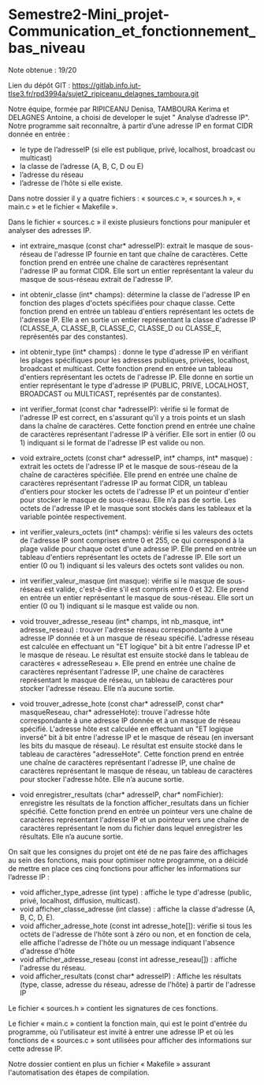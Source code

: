 # Semestre2-Mini_projet-Communication_et_fonctionnement_bas_niveau

Note obtenue : 19/20

Lien du dépôt GIT : https://gitlab.info.iut-tlse3.fr/rpd3994a/sujet2_ripiceanu_delagnes_tamboura.git

Notre équipe, formée par RIPICEANU Denisa, TAMBOURA Kerima et DELAGNES Antoine, a choisi de developer le sujet " Analyse d’adresse IP". Notre programme sait reconnaître, à partir d’une adresse IP en format CIDR donnée en entrée :

- le type de l’adresseIP (si elle est publique, privé, localhost, broadcast ou multicast)
- la classe de l’adresse (A, B, C, D ou E)
- l’adresse du réseau
- l’adresse de l’hôte si elle existe.

Dans notre dossier il y a quatre fichiers : « sources.c », « sources.h », « main.c » et le fichier « Makefile ».

Dans le fichier « sources.c » il existe plusieurs fonctions pour manipuler et analyser des adresses IP.

- int extraire_masque (const char* adresseIP): extrait le masque de sous-réseau de l'adresse IP fournie en tant que chaîne de caractères.
Cette fonction prend en entrée une chaîne de caractères représentant l'adresse IP au format CIDR.
Elle sort un entier représentant la valeur du masque de sous-réseau extrait de l'adresse IP.

- int obtenir_classe (int* champs): détermine la classe de l'adresse IP en fonction des plages d'octets spécifiées pour chaque classe.
Cette fonction prend en entrée un tableau d'entiers représentant les octets de l'adresse IP.
Elle a en sortie un entier représentant la classe d'adresse IP (CLASSE_A, CLASSE_B, CLASSE_C, CLASSE_D ou CLASSE_E, représentés par des constantes).

- int obtenir_type (int* champs) : donne le type d'adresse IP en vérifiant les plages spécifiques pour les adresses publiques, privées, localhost, broadcast et multicast.
Cette fonction prend en entrée un tableau d'entiers représentant les octets de l'adresse IP.
Elle donne en sortie un entier représentant le type d'adresse IP (PUBLIC, PRIVE, LOCALHOST, BROADCAST ou MULTICAST, représentés par de constantes).

- int verifier_format (const char *adresseIP): vérifie si le format de l'adresse IP est correct, en s'assurant qu'il y a trois points et un slash dans la chaîne de caractères.
Cette fonction prend en entrée une chaîne de caractères représentant l'adresse IP à vérifier.
Elle sort in entier (0 ou 1) indiquant si le format de l'adresse IP est valide ou non.

- void extraire_octets (const char* adresseIP, int* champs, int* masque) : extrait les octets de l'adresse IP et le masque de sous-réseau de la chaîne de caractères spécifiée.
Elle prend en entrée une chaîne de caractères représentant l'adresse IP au format CIDR, un tableau d'entiers pour stocker les octets de l'adresse IP et un pointeur d'entier pour stocker le masque de sous-réseau.
Elle n’a pas de sortie. Les octets de l'adresse IP et le masque sont stockés dans les tableaux et la variable pointée respectivement.

- int verifier_valeurs_octets (int* champs): vérifie si les valeurs des octets de l'adresse IP sont comprises entre 0 et 255, ce qui correspond à la plage valide pour chaque octet d'une adresse IP.
Elle prend en entrée un tableau d'entiers représentant les octets de l'adresse IP.
Elle sort un entier (0 ou 1) indiquant si les valeurs des octets sont valides ou non.

- int verifier_valeur_masque (int masque): vérifie si le masque de sous-réseau est valide, c'est-à-dire s'il est compris entre 0 et 32.
Elle prend en entrée un entier représentant le masque de sous-réseau.
Elle sort un entier (0 ou 1) indiquant si le masque est valide ou non.

- void trouver_adresse_reseau (int* champs, int nb_masque, int* adresse_reseau) : trouver l'adresse réseau correspondante à une adresse IP donnée et à un masque de réseau spécifié. L'adresse réseau est calculée en effectuant un "ET logique" bit à bit entre l'adresse IP et le masque de réseau. Le résultat est ensuite stocké dans le tableau de caractères « adresseReseau ».
Elle prend en entrée une chaîne de caractères représentant l'adresse IP, une chaîne de caractères représentant le masque de réseau, un tableau de caractères pour stocker l'adresse réseau.
Elle n’a aucune sortie.

- void trouver_adresse_hote (const char* adresseIP, const char* masqueReseau, char* adresseHote): trouve l'adresse hôte correspondante à une adresse IP donnée et à un masque de réseau spécifié. L'adresse hôte est calculée en effectuant un "ET logique inversé" bit à bit entre l'adresse IP et le masque de réseau (en inversant les bits du masque de réseau). Le résultat est ensuite stocké dans le tableau de caractères "adresseHote".
Cette fonction prend en entrée une chaîne de caractères représentant l'adresse IP, une chaîne de caractères représentant le masque de réseau, un tableau de caractères pour stocker l'adresse hôte.
Elle n’a aucune sortie.

- void enregistrer_resultats (char* adresseIP, char* nomFichier): enregistre les résultats de la fonction afficher_resultats dans un fichier spécifié.
Cette fonction prend en entrée un pointeur vers une chaîne de caractères représentant l'adresse IP et un pointeur vers une chaîne de caractères représentant le nom du fichier dans lequel enregistrer les résultats.
Elle n’a aucune sortie.

On sait que les consignes du projet ont été de ne pas faire des affichages au sein des fonctions, mais pour optimiser notre programme, on a déicidé de mettre en place ces cinq fonctions pour afficher les informations sur l’adresse IP :

- void afficher_type_adresse (int type) : affiche le type d'adresse (public, privé, localhost, diffusion, multicast).
- void afficher_classe_adresse (int classe) : affiche la classe d'adresse (A, B, C, D, E).
- void afficher_adresse_hote (const int adresse_hote[]): vérifie si tous les octets de l'adresse de l'hôte sont à zéro ou non, et en fonction de cela, elle affiche l'adresse de l'hôte ou un message indiquant l'absence d'adresse d'hôte
- void afficher_adresse_reseau (const int adresse_reseau[]) : affiche l'adresse du réseau.
- void afficher_resultats (const char* adresseIP) : Affiche les résultats (type, classe, adresse du réseau, adresse de l'hôte) à partir de l'adresse IP
  
Le fichier « sources.h » contient les signatures de ces fonctions.

Le fichier « main.c » contient la fonction main, qui est le point d'entrée du programme, où l'utilisateur est invité à entrer une adresse IP et où les fonctions de « sources.c » sont utilisées pour afficher des informations sur cette adresse IP.

Notre dossier contient en plus un fichier « Makefile » assurant l'automatisation des étapes de compilation.
